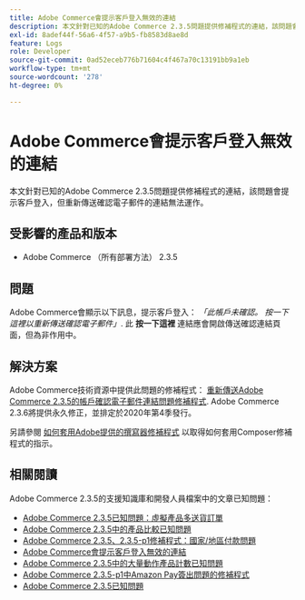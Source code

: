 ```yaml
---
title: Adobe Commerce會提示客戶登入無效的連結
description: 本文針對已知的Adobe Commerce 2.3.5問題提供修補程式的連結，該問題會提示客戶登入，但重新傳送確認電子郵件的連結無法運作。
exl-id: 8adef44f-56a6-4f57-a9b5-fb8583d8ae8d
feature: Logs
role: Developer
source-git-commit: 0ad52eceb776b71604c4f467a70c13191bb9a1eb
workflow-type: tm+mt
source-wordcount: '278'
ht-degree: 0%

---
```


# Adobe Commerce會提示客戶登入無效的連結

本文針對已知的Adobe Commerce 2.3.5問題提供修補程式的連結，該問題會提示客戶登入，但重新傳送確認電子郵件的連結無法運作。

## 受影響的產品和版本

* Adobe Commerce （所有部署方法） 2.3.5

## 問題

Adobe Commerce會顯示以下訊息，提示客戶登入： *「此帳戶未確認。 按一下這裡以重新傳送確認電子郵件」*. 此 **按一下這裡** 連結應會開啟傳送確認連結頁面，但為非作用中。

## 解決方案

Adobe Commerce技術資源中提供此問題的修補程式： [重新傳送Adobe Commerce 2.3.5的帳戶確認電子郵件連結問題修補程式](https://magento.com/tech-resources/download?_ga=2.193540264.409362045.1590506265-807369446.1578680711#download2368). Adobe Commerce 2.3.6將提供永久修正，並排定於2020年第4季發行。

另請參閱 [如何套用Adobe提供的撰寫器修補程式](/help/how-to/general/how-to-apply-a-composer-patch-provided-by-magento.md) 以取得如何套用Composer修補程式的指示。

## 相關閱讀

Adobe Commerce 2.3.5的支援知識庫和開發人員檔案中的文章已知問題：

* [Adobe Commerce 2.3.5已知問題：虛擬產品多送貨訂單](/help/troubleshooting/miscellaneous/magento-2-3-5-known-issue-virtual-product-multi-ship-orders.md)
* [Adobe Commerce 2.3.5中的產品比較已知問題](/help/troubleshooting/storefront/product-comparison-known-issue-in-magento-2-3-5.md)
* [Adobe Commerce 2.3.5、2.3.5-p1修補程式：國家/地區付款問題](/help/troubleshooting/known-issues-patches-attached/magento-2-3-5-2-3-5-p1-patch-country-payment-issue.md)
* [Adobe Commerce會提示客戶登入無效的連結](/help/troubleshooting/known-issues-patches-attached/magento-prompts-customers-log-in-invalid-link.md)
* [Adobe Commerce 2.3.5中的大量動作產品計數已知問題](/help/troubleshooting/miscellaneous/bulk-action-product-count-known-issue-in-magento-2-3-5.md)
* [Adobe Commerce 2.3.5-p1中Amazon Pay簽出問題的修補程式](/help/troubleshooting/payments/patch-for-amazon-pay-checkout-issue-in-magento-2-3-5-p1.md)
* [Adobe Commerce 2.3.5已知問題](https://devdocs.magento.com/guides/v2.3/release-notes/release-notes-2-3-5-commerce.html#known-issues)
